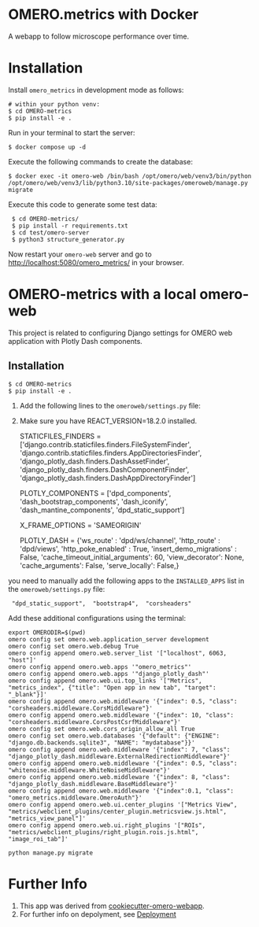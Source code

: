 OMERO.metrics with Docker
=======================

A webapp to follow microscope performance over time.

Installation
============

Install `omero_metrics` in development mode as follows:

    # within your python venv:
    $ cd OMERO-metrics
    $ pip install -e .

Run in your terminal to start the server:

    $ docker compose up -d


Execute the following commands to create the database:

    $ docker exec -it omero-web /bin/bash /opt/omero/web/venv3/bin/python /opt/omero/web/venv3/lib/python3.10/site-packages/omeroweb/manage.py migrate

Execute this code to generate some test data:

     $ cd OMERO-metrics/
     $ pip install -r requirements.txt
     $ cd test/omero-server
     $ python3 structure_generator.py

Now restart your `omero-web` server and go to
<http://localhost:5080/omero_metrics/> in your browser.





# OMERO-metrics with a local omero-web

This project is related to configuring Django settings for OMERO web application with Plotly Dash components.

## Installation

```
$ cd OMERO-metrics
$ pip install -e .
```

1. Add the following lines to the `omeroweb/settings.py` file:
2. Make sure you have REACT_VERSION=18.2.0 installed.


    STATICFILES_FINDERS = ['django.contrib.staticfiles.finders.FileSystemFinder',
    'django.contrib.staticfiles.finders.AppDirectoriesFinder',
    'django_plotly_dash.finders.DashAssetFinder',
    'django_plotly_dash.finders.DashComponentFinder',
    'django_plotly_dash.finders.DashAppDirectoryFinder']

    PLOTLY_COMPONENTS = ['dpd_components', 'dash_bootstrap_components', 'dash_iconify', 'dash_mantine_components', 'dpd_static_support']

    X_FRAME_OPTIONS = 'SAMEORIGIN'

    PLOTLY_DASH = {'ws_route' :   'dpd/ws/channel',
    'http_route' : 'dpd/views', 'http_poke_enabled' : True,
    'insert_demo_migrations' : False,
    'cache_timeout_initial_arguments': 60,
    'view_decorator': None,
    'cache_arguments': False,
    'serve_locally': False,}


you need to manually add the following apps to the `INSTALLED_APPS` list in the `omeroweb/settings.py` file:


     "dpd_static_support",  "bootstrap4",  "corsheaders"



Add these additional configurations using the terminal:

    export OMERODIR=$(pwd)
    omero config set omero.web.application_server development
    omero config set omero.web.debug True
    omero config append omero.web.server_list '["localhost", 6063, "host"]'
    omero config append omero.web.apps '"omero_metrics"'
    omero config append omero.web.apps '"django_plotly_dash"'
    omero config append omero.web.ui.top_links '["Metrics", "metrics_index", {"title": "Open app in new tab", "target": "_blank"}]'
    omero config append omero.web.middleware '{"index": 0.5, "class": "corsheaders.middleware.CorsMiddleware"}'
    omero config append omero.web.middleware '{"index": 10, "class": "corsheaders.middleware.CorsPostCsrfMiddleware"}'
    omero config set omero.web.cors_origin_allow_all True
    omero config set omero.web.databases '{"default": {"ENGINE": "django.db.backends.sqlite3", "NAME": "mydatabase"}}'
    omero config append omero.web.middleware '{"index": 7, "class": "django_plotly_dash.middleware.ExternalRedirectionMiddleware"}'
    omero config append omero.web.middleware '{"index": 0.5, "class": "whitenoise.middleware.WhiteNoiseMiddleware"}'
    omero config append omero.web.middleware '{"index": 8, "class": "django_plotly_dash.middleware.BaseMiddleware"}'
    omero config append omero.web.middleware '{"index":0.1, "class": "omero_metrics.middleware.OmeroAuth"}'
    omero config append omero.web.ui.center_plugins '["Metrics View", "metrics/webclient_plugins/center_plugin.metricsview.js.html", "metrics_view_panel"]'
    omero config append omero.web.ui.right_plugins '["ROIs", "metrics/webclient_plugins/right_plugin.rois.js.html", "image_roi_tab"]'


```
python manage.py migrate
```


Further Info
============

1.  This app was derived from [cookiecutter-omero-webapp](https://github.com/ome/cookiecutter-omero-webapp).
2.  For further info on depolyment, see [Deployment](https://docs.openmicroscopy.org/latest/omero/developers/Web/Deployment.html)


